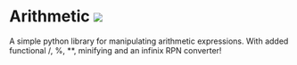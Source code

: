 # Arithmetic ![](https://github.com/maxplush/lark-arithmetic/workflows/tests/badge.svg)

A simple python library for manipulating arithmetic expressions. With added functional /, %, **, minifying and an infinix RPN converter!
